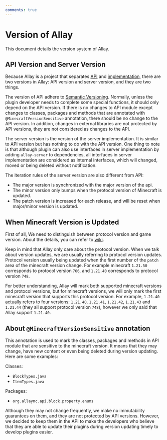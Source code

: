 ```yaml
---
comments: true
---
```


# Version of Allay

This document details the version system of Allay.

## API Version and Server Version

Because Allay is a project that separates [API](https://github.com/AllayMC/Allay/tree/master/api)
and [implementation](https://github.com/AllayMC/Allay/tree/master/server),
there are two versions in Allay: API version and server version, and they are two things.

The version of API adhere to [Semantic Versioning](https://semver.org/spec/v2.0.0.html). Normally,
unless the plugin developer needs to complete some special functions, it should only depend on the
API version. If there is no changes to API module except changes to classes, packages and methods
that are annotated with `@MinecraftVersionSensitive` annotation, there should be no change to the
API version. In addition, changes in external libraries are not protected by API versions, they are
not considered as changes to the API.

The server version is the version of the server implementation. It is similar
to API version but has nothing to do with the API version. One thing to note
is that although plugin can also use interfaces in server implementation by adding
`allay-server` to dependencies, all interfaces in server implementation are considered
as internal interfaces, which will changed, moved or being deleted without notification.

The iteration rules of the server version are also different from API:

- The major version is synchronized with the major version of the api.
- The minor version only bumps when the protocol version of Minecraft is updated.
- The patch version is increased for each release, and will be reset when major/minor version is updated.

## When Minecraft Version is Updated

First of all, We need to distinguish between protocol version and game version.
About the details, you can refer to [wiki](https://minecraft.wiki/w/Protocol_version).

Keep in mind that Allay only care about the protocol version. When we talk about version updates,
we are usually referring to protocol version updates. Protocol version usually being updated
when the first number of the `patch` area of the minecraft version change. For example minecraft `1.21.50`
corresponds to protocol version `766`, and `1.21.40` corresponds to protocol version `748`.

For better understanding, Allay will mark both supported minecraft versions and protocol versions,
but for minecraft versions, we will only mark the first minecraft version that supports this
protocol version. For example, `1.21.40` actually refers to four versions:
`1.21.40`, `1.21.41`, `1.21.42`, `1.21.43` and `1.21.44` (they all support protocol version `748`),
however we only said that Allay support `1.21.40`.

## About `@MinecraftVersionSensitive` annotation

This annotation is used to mark the classes, packages and methods in API module that are
sensitive to the minecraft version. It means that they may change, have new content or
even being deleted during version updating. Here are some examples:

Classes:

- `BlockTypes.java`
- `ItemTypes.java`

Packages:

- `org.allaymc.api.block.property.enums`

Although they may not change frequently, we make no immutability guarantees on them,
and they are not protected by API versions. However, we decided to keep them in the
API to make the developers who believe that they are able to update their plugins during
version updating timely to develop plugins easier.
